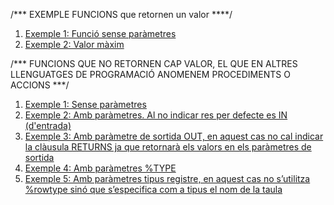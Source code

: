 /*** EXEMPLE FUNCIONS que retornen un valor ****/


1. [Exemple 1: Funció sense paràmetres](./fun01.sql)
2. [Exemple 2: Valor màxim](./fun02.sql)

/*** FUNCIONS QUE NO RETORNEN CAP VALOR, EL QUE EN ALTRES LLENGUATGES DE PROGRAMACIÓ ANOMENEM PROCEDIMENTS O ACCIONS ***/

1. [Exemple 1: Sense paràmetres](./proc1.sql)
2. [Exemple 2: Amb paràmetres. Al no indicar res per defecte es IN (d'entrada)](./proc2.sql)
3. [Exemple 3: Amb paràmetre de sortida OUT, en aquest cas no cal indicar la clàusula RETURNS ja que retornarà els valors en els paràmetres de sortida](./proc3.sql)
4. [Exemple 4: Amb paràmetres %TYPE](./proc4.sql)
5. [Exemple 5: Amb paràmetres tipus registre, en aquest cas no s’utilitza %rowtype sinó que s’especifica com a tipus el nom de la taula](./proc5.sql)